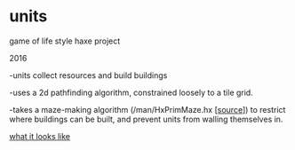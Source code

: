 # units
game of life style haxe project

2016

-units collect resources and build buildings

-uses a 2d pathfinding algorithm, constrained loosely to a tile grid. 

-takes a maze-making algorithm (/man/HxPrimMaze.hx [[source](https://github.com/gamepopper/MAN-Haxe)]) to restrict where buildings can be built, and prevent units from walling themselves in. 

[what it looks like](https://github.com/jjahearn/units/blob/master/cap4.gif)
